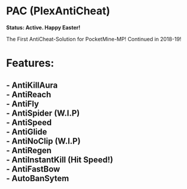 # PAC (PlexAntiCheat)
__**Status: Active. Happy Easter!**__

The First AntiCheat-Solution for PocketMine-MP! Continued in 2018-19!

# Features:<br>
## - AntiKillAura<br>- AntiReach<br>- AntiFly<br>- AntiSpider (W.I.P)<br>- AntiSpeed<br>- AntiGlide<br>- AntiNoClip (W.I.P)<br>- AntiRegen<br>- AntiInstantKill (Hit Speed!)<br>- AntiFastBow<br>- AutoBanSytem<br>

